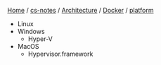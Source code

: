 [Home](https://mengxianbin.github.io) /
[cs-notes](https://mengxianbin.github.io/cs-notes/content) /
[Architecture](https://mengxianbin.github.io/cs-notes/content/Architecture) /
[Docker](https://mengxianbin.github.io/cs-notes/content/Architecture/Docker) /
[platform](https://mengxianbin.github.io/cs-notes/content/Architecture/Docker/platform)

* Linux
* Windows
    * Hyper-V
* MacOS
    * Hypervisor.framework